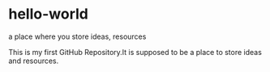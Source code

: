 # hello-world
a place where you store ideas, resources

This is my first GitHub Repository.It is supposed to be a place to store ideas and resources.
